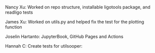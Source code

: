 Nancy Xu: Worked on repo structure, installable ligotools package, and readligo tests

James Xu: Worked on utils.py and helped fix the test for the plotting function

Joselin Hartanto: JupyterBook, GitHub Pages and Actions

Hannah C: Create tests for utilsooper:
